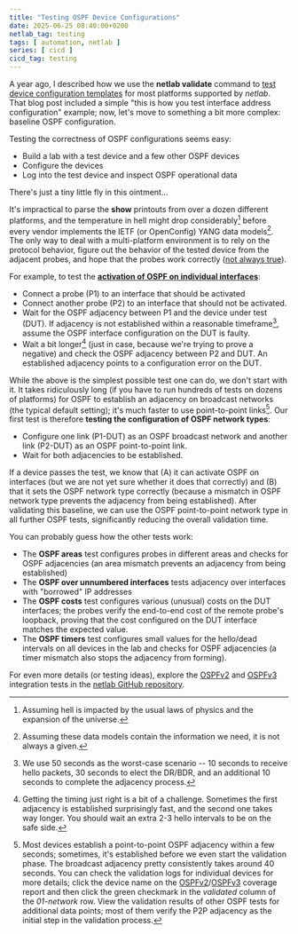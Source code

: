```yaml
---
title: "Testing OSPF Device Configurations"
date: 2025-06-25 08:40:00+0200
netlab_tag: testing
tags: [ automation, netlab ]
series: [ cicd ]
cicd_tag: testing
---
```

A year ago, I described how we use the **netlab validate** command to [test device configuration templates](/2024/05/netlab-integration-tests/) for most platforms supported by _netlab_. That blog post included a simple "this is how you test interface address configuration" example; now, let's move to something a bit more complex: baseline OSPF configuration.

Testing the correctness of OSPF configurations seems easy:

* Build a lab with a test device and a few other OSPF devices
* Configure the devices
* Log into the test device and inspect OSPF operational data

There's just a tiny little fly in this ointment...
<!--more-->
It's impractical to parse the **show** printouts from over a dozen different platforms, and the temperature in hell might drop considerably[^EU] before every vendor implements the IETF (or OpenConfig) YANG data models[^DMC]. The only way to deal with a multi-platform environment is to rely on the protocol behavior, figure out the behavior of the tested device from the adjacent probes, and hope that the probes work correctly ([not always true](/2025/06/evpn-route-attributes-matter/)).

[^EU]: Assuming hell is impacted by the usual laws of physics and the expansion of the universe.

[^DMC]: Assuming these data models contain the information we need, it is not always a given.

For example, to test the **[activation of OSPF on individual interfaces](https://github.com/ipspace/netlab/blob/dev/tests/integration/ospf/ospfv2/04-passive.yml)**:

* Connect a probe (P1) to an interface that should be activated
* Connect another probe (P2) to an interface that should not be activated.
* Wait for the OSPF adjacency between P1 and the device under test (DUT). If adjacency is not established within a reasonable timeframe[^OSPF_LAN], assume the OSPF interface configuration on the DUT is faulty.
* Wait a bit longer[^GTR] (just in case, because we're trying to prove a negative) and check the OSPF adjacency between P2 and DUT. An established adjacency points to a configuration error on the DUT.

[^OSPF_LAN]: We use 50 seconds as the worst-case scenario -- 10 seconds to receive hello packets, 30 seconds to elect the DR/BDR, and an additional 10 seconds to complete the adjacency process.

[^GTR]: Getting the timing just right is a bit of a challenge. Sometimes the first adjacency is established surprisingly fast, and the second one takes way longer. You should wait an extra 2-3 hello intervals to be on the safe side.

While the above is the simplest possible test one can do, we don't start with it. It takes ridiculously long (if you have to run hundreds of tests on dozens of platforms) for OSPF to establish an adjacency on broadcast networks (the typical default setting); it's much faster to use point-to-point links[^P2PF]. Our first test is therefore **testing the configuration of OSPF network types**:

* Configure one link (P1-DUT) as an OSPF broadcast network and another link (P2-DUT) as an OSPF point-to-point link.
* Wait for both adjacencies to be established.

[^P2PF]: Most devices establish a point-to-point OSPF adjacency within a few seconds; sometimes, it's established before we even start the validation phase. The broadcast adjacency pretty consistently takes around 40 seconds. You can check the validation logs for individual devices for more details; click the device name on the [OSPFv2](https://tests.netlab.tools/_html/coverage.ospf.ospfv2)/[OSPFv3](https://tests.netlab.tools/_html/coverage.ospf.ospfv3) coverage report and then click the green checkmark in the *validated* column of the *01-network* row. View the validation results of other OSPF tests for additional data points; most of them verify the P2P adjacency as the initial step in the validation process.

If a device passes the test, we know that (A) it can activate OSPF on interfaces (but we are not yet sure whether it does that correctly) and (B) that it sets the OSPF network type correctly (because a mismatch in OSPF network type prevents the adjacency from being established). After validating this baseline, we can use the OSPF point-to-point network type in all further OSPF tests, significantly reducing the overall validation time.

You can probably guess how the other tests work:

* The **OSPF areas** test configures probes in different areas and checks for OSPF adjacencies (an area mismatch prevents an adjacency from being established)
* The **OSPF over unnumbered interfaces** tests adjacency over interfaces with "borrowed" IP addresses
* The **OSPF costs** test configures various (unusual) costs on the DUT interfaces; the probes verify the end-to-end cost of the remote probe's loopback, proving that the cost configured on the DUT interface matches the expected value.
* The **OSPF timers** test configures small values for the hello/dead intervals on all devices in the lab and checks for OSPF adjacencies (a timer mismatch also stops the adjacency from forming).

For even more details (or testing ideas), explore the [OSPFv2](https://github.com/ipspace/netlab/tree/dev/tests/integration/ospf/ospfv2) and [OSPFv3](https://github.com/ipspace/netlab/tree/dev/tests/integration/ospf/ospfv3) integration tests in the [netlab GitHub repository](https://github.com/ipspace/netlab).
